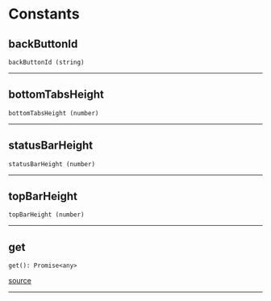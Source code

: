 # Constants

## backButtonId

`backButtonId (string)`

---
## bottomTabsHeight

`bottomTabsHeight (number)`

---
## statusBarHeight

`statusBarHeight (number)`

---
## topBarHeight

`topBarHeight (number)`

---

## get

`get(): Promise<any>`

[source](https://github.com/doananh234/antd-react-admin/blob/v2/lib/src/adapters/Constants.ts#L4)

---


